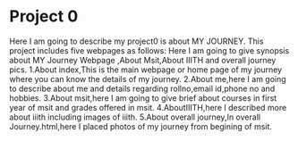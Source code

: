 # Project 0
Here I am going to describe  my project0 is about MY JOURNEY.
This project includes  five webpages as follows:
Here  I am going to give synopsis about MY Journey Webpage ,About Msit,About IIITH and overall journey pics.
1.About index,This is the main webpage or home page of my journey  where you can know the details of my journey.
2.About me,here I am going to describe about me and  details regarding  rollno,email id,phone no and hobbies.
3.About msit,here I am going to give brief about courses in first year of msit and grades offered in msit.
4.AboutIIITH,here I described more about iiith including images of iiith.
5.About overall journey,In overall Journey.html,here I placed photos of my journey from begining of msit.
